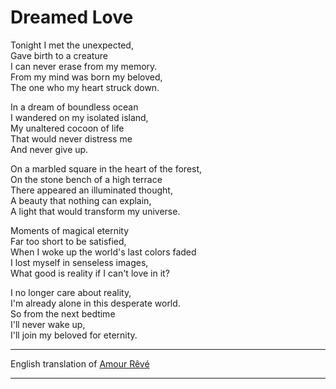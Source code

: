 # Dreamed Love

Tonight I met the unexpected,  
Gave birth to a creature  
I can never erase from my memory.  
From my mind was born my beloved,  
The one who my heart struck down.  

In a dream of boundless ocean  
I wandered on my isolated island,  
My unaltered cocoon of life  
That would never distress me  
And never give up.  

On a marbled square in the heart of the forest,  
On the stone bench of a high terrace  
There appeared an illuminated thought,  
A beauty that nothing can explain,  
A light that would transform my universe.  

Moments of magical eternity  
Far too short to be satisfied,  
When I woke up the world's last colors faded  
I lost myself in senseless images,  
What good is reality if I can't love in it?  

I no longer care about reality,  
I'm already alone in this desperate world.  
So from the next bedtime  
I'll never wake up,  
I'll join my beloved for eternity.  

---

English translation of [Amour Rêvé](</Français/Quelques Rêves/README.md#amour-rêvé>)

---